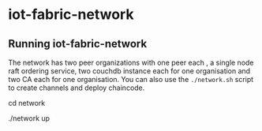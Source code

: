 # iot-fabric-network

## Running iot-fabric-network

The network has two peer organizations with one peer each , a single node raft ordering service, two couchdb instance each for one organisation and two CA each for one organisation. You can also use the `./network.sh` script to create channels and deploy chaincode. 

cd network

./network up